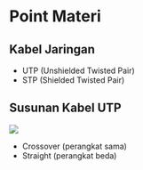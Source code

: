 # Point Materi

## Kabel Jaringan
- UTP (Unshielded Twisted Pair)
- STP (Shielded Twisted Pair)

## Susunan Kabel UTP
![](https://encrypted-tbn0.gstatic.com/images?q=tbn:ANd9GcQPlDPsU0JUMmVxuPR_BZ8Cunu5f0_F6Ucmrg&usqp=CAU)
- Crossover (perangkat sama)
- Straight (perangkat beda)
